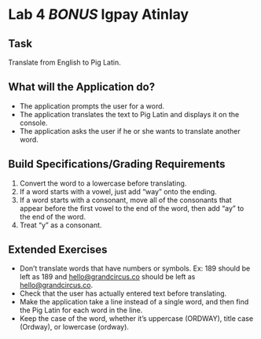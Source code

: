 # Lab 4 *BONUS* Igpay Atinlay
## Task
Translate from English to Pig Latin.

## What will the Application do?
* The application prompts the user for a word.
* The application translates the text to Pig Latin and displays it on the console.
* The application asks the user if he or she wants to translate another word.

## Build Specifications/Grading Requirements
1. Convert the word to a lowercase before translating.
1. If a word starts with a vowel, just add “way” onto the ending.
1. If a word starts with a consonant, move all of the consonants that appear before the first vowel to the end of the word, then add “ay” to the end of the word.
1. Treat “y” as a consonant.

## Extended Exercises
* Don’t translate words that have numbers or symbols. Ex: 189 should be left as 189 and hello@grandcircus.co should be left as hello@grandcircus.co.
* Check that the user has actually entered text before translating.
* Make the application take a line instead of a single word, and then find the Pig Latin for each word in the line.
* Keep the case of the word, whether it’s uppercase (ORDWAY), title case (Ordway), or lowercase (ordway).

